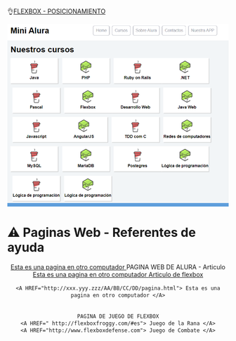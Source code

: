 
👌[FLEXBOX - POSICIONAMIENTO](https://juan-matias.github.io/JuanMatias-one-challenge-encriptador/)


<p align="center" >
  <img src="https://github.com/Juan-Matias/FlexBox-Posicionamiento/blob/93f7f6cc86afff1ea4a43af6313f1c4886bbabb2/Imagen.PNG">

</p>

# ⚠ Paginas Web - Referentes de ayuda
<div align="center">

  <A HREF="http://xxx.yyy.zzz/AA/BB/CC/DD/pagina.html"> Esta es una pagina en otro computador </A>
    PAGINA WEB DE ALURA - Articulo
  <A HREF="http://xxx.yyy.zzz/AA/BB/CC/DD/pagina.html"> Esta es una pagina en otro computador </A>
    <A HREF="https://www.aluracursos.com/blog/flexbox-css-guia-completo-elementos-y-ejemplos"> Articulo de flexbox </A>
    
    <A HREF="http://xxx.yyy.zzz/AA/BB/CC/DD/pagina.html"> Esta es una pagina en otro computador </A>

    
    PAGINA DE JUEGO DE FLEXBOX
    <A HREF=" http://flexboxfroggy.com/#es"> Juego de la Rana </A>
    <A HREF="http://www.flexboxdefense.com"> Juego de Combate </A>
  
</div>


